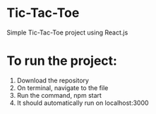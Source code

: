 # Tic-Tac-Toe

Simple Tic-Tac-Toe project using React.js


# To run the project:

1. Download the repository
2. On terminal, navigate to the file
3. Run the command, npm start
4. It should automatically run on localhost:3000
